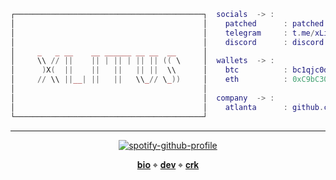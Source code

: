 ```lua
┌──────────────────────────────────────────┐  socials  -> :
│                                          │    patched      : patched.to/User/xlitus
│                                          │    telegram     : t.me/xLituss
│                                          │    discord      : discord.gg/JHTjkF4KnB
│     _   _ __    __ ______ __ __  __      │  
│     \\ // ||    || | || | || || (( \     │  wallets  -> :
│      )X(  ||    ||   ||   || ||  \\      │    btc          : bc1qjc0d4qgzjmqvl93hv8qwncswqz0dt49um5vcn9
│     // \\ ||__| ||   ||   \\_// \_))     │    eth          : 0xC9bC30C3A9A79CdECf5e1eb1F16BE017E4677017
│                                          │  
│                                          │  company  -> :
│                                          │    atlanta      : github.com/atlanta-k
└──────────────────────────────────────────┘
```

---

<div align="center">

[![spotify-github-profile](https://spotify-github-profile.vercel.app/api/view?uid=31t4h262rp3lt6d5xjg34hbawkta&cover_image=true&theme=natemoo-re&show_offline=false&background_color=000000&interchange=true&bar_color=000000&bar_color_cover=true)](https://spotify-github-profile.vercel.app/api/view?uid=31t4h262rp3lt6d5xjg34hbawkta&redirect=true) 

[𝐛𝐢𝐨](https://guns.lol/xLitus) ⌖ [𝐝𝐞𝐯](https://github.com/xlitus?tab=repositories) ⌖ [𝐜𝐫𝐤](https://patched.to/Thread-⭐-leak-all-hacking-tools-of-2024-complete-source-code⭐)

<div align="center">
